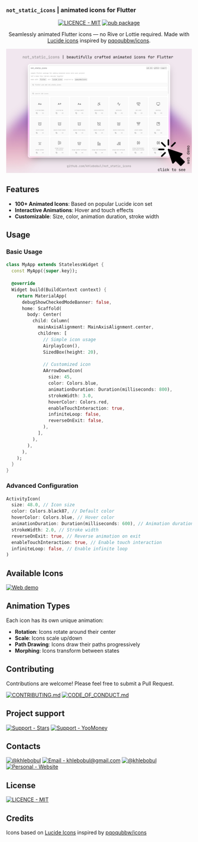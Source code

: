 ### `not_static_icons` | animated icons for Flutter

<div align="center">

[![LICENCE - MIT](https://img.shields.io/badge/LICENCE-MIT-414141?style=for-the-badge&logo=Licence&logoColor=414141)](https://github.com/khlebobul/not_static_icons/blob/main/LICENSE) [![pub package](https://img.shields.io/pub/v/not_static_icons.svg?style=for-the-badge&color=414141)](https://pub.dartlang.org/packages/not_static_icons)

Seamlessly animated Flutter icons — no Rive or Lottie required. Made with [Lucide icons](https://lucide.dev/) inspired by [pqoqubbw/icons](https://icons.pqoqubbw.dev/).

<a href="https://not-static-icons.vercel.app/" target="_blank" rel="noopener noreferrer">
  <img src="https://github.com/khlebobul/not_static_icons/raw/main/screenshots/web_demo.png" width="650px">
</a>

</div>

## Features

- **100+ Animated Icons**: Based on popular Lucide icon set
- **Interactive Animations**: Hover and touch effects
- **Customizable**: Size, color, animation duration, stroke width

## Usage

### Basic Usage

```dart
class MyApp extends StatelessWidget {
  const MyApp({super.key});

  @override
  Widget build(BuildContext context) {
    return MaterialApp(
      debugShowCheckedModeBanner: false,
      home: Scaffold(
        body: Center(
          child: Column(
            mainAxisAlignment: MainAxisAlignment.center,
            children: [
              // Simple icon usage
              AirplayIcon(),
              SizedBox(height: 20),

              // Customized icon
              AArrowDownIcon(
                size: 45,
                color: Colors.blue,
                animationDuration: Duration(milliseconds: 800),
                strokeWidth: 3.0,
                hoverColor: Colors.red,
                enableTouchInteraction: true,
                infiniteLoop: false,
                reverseOnExit: false,
              ),
            ],
          ),
        ),
      ),
    );
  }
}
```

### Advanced Configuration

```dart
ActivityIcon(
  size: 48.0, // Icon size
  color: Colors.black87, // Default color
  hoverColor: Colors.blue, // Hover color
  animationDuration: Duration(milliseconds: 600), // Animation duration
  strokeWidth: 2.0, // Stroke width
  reverseOnExit: true, // Reverse animation on exit
  enableTouchInteraction: true, // Enable touch interaction
  infiniteLoop: false, // Enable infinite loop
)
```

## Available Icons

[![Web demo](https://img.shields.io/badge/WEB_DEMO-414141?style=for-the-badge&logo=md&logoColor=F1F1F1)](https://not-static-icons.vercel.app/)

## Animation Types

Each icon has its own unique animation:
- **Rotation**: Icons rotate around their center
- **Scale**: Icons scale up/down
- **Path Drawing**: Icons draw their paths progressively
- **Morphing**: Icons transform between states

## Contributing

Contributions are welcome! Please feel free to submit a Pull Request.

[![CONTRIBUTING.md](https://img.shields.io/badge/CONTRIBUTING.md-414141?style=for-the-badge&logo=md&logoColor=F1F1F1)](https://github.com/khlebobul/not_static_icons/blob/main/CONTRIBUTING.md) [![CODE_OF_CONDUCT.md](https://img.shields.io/badge/CODE_OF_CONDUCT.md-414141?style=for-the-badge&logo=md&logoColor=F1F1F1)](https://github.com/khlebobul/not_static_icons/blob/main/CODE_OF_CONDUCT.md)

## Project support

[![Support - Stars](https://img.shields.io/badge/Support-Stars-414141?style=for-the-badge&logo=Telegram&logoColor=F1F1F1)](https://t.me/khlebobul_dev) [![Support - YooMoney](https://img.shields.io/badge/Support-YooMoney-414141?style=for-the-badge&logo=YooMoney&logoColor=F1F1F1)](https://yoomoney.ru/to/4100118234947004)

## Contacts

[![@khlebobul](https://img.shields.io/badge/@khlebobul-414141?style=for-the-badge&logo=X&logoColor=F1F1F1)](https://x.com/khlebobul) [![Email - khlebobul@gmail.com](https://img.shields.io/badge/Email-khlebobul%40gmail.com-414141?style=for-the-badge&logo=Email&logoColor=F1F1F1)](mailto:khlebobul@gmail.com) [![@khlebobul](https://img.shields.io/badge/%40khlebobul-414141?style=for-the-badge&logo=Telegram&logoColor=F1F1F1)](https://t.me/khlebobul) [![Personal - Website](https://img.shields.io/badge/Personal-Website-414141?style=for-the-badge&logo=Personal&logoColor=F1F1F1)](https://khlebobul.github.io/)

## License

[![LICENCE - MIT](https://img.shields.io/badge/LICENCE-MIT-414141?style=for-the-badge&logo=Licence&logoColor=F1F1F1)](https://github.com/khlebobul/not_static_icons/blob/main/LICENSE)

## Credits

Icons based on [Lucide Icons](https://lucide.dev/) inspired by [pqoqubbw/icons](https://icons.pqoqubbw.dev/)
